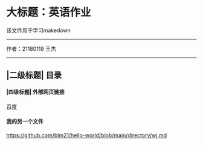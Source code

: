 大标题：英语作业
===========================
该文件用于学习makedown
****
作者：21180119 王杰
****
## |二级标题|   目录
#### |四级标题|   外部网页链接
[百度](https://www.baidu.com "百度")
#### 我的另一个文件
https://github.com/blm21/hello-world/blob/main/directory/wj.md
